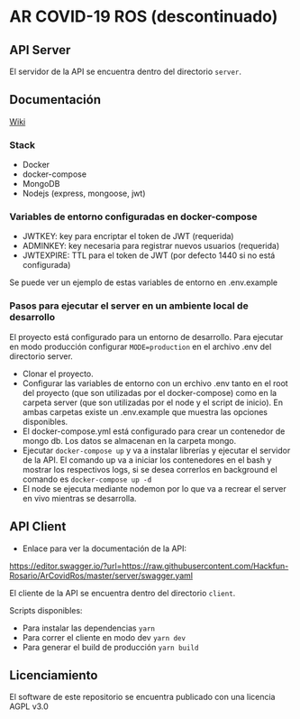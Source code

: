 # AR COVID-19 ROS (descontinuado)

## API Server
El servidor de la API se encuentra dentro del directorio `server`.

## Documentación
[Wiki](https://github.com/Hackfun-Rosario/ArCovidRos/wiki)

### Stack
* Docker
* docker-compose
* MongoDB
* Nodejs (express, mongoose, jwt)

### Variables de entorno configuradas en docker-compose
* JWTKEY: key para encriptar el token de JWT (requerida)
* ADMINKEY: key necesaria para registrar nuevos usuarios (requerida)
* JWTEXPIRE: TTL para el token de JWT (por defecto 1440 si no está configurada)

Se puede ver un ejemplo de estas variables de entorno en .env.example

### Pasos para ejecutar el server en un ambiente local de desarrollo

El proyecto está configurado para un entorno de desarrollo. Para ejecutar en modo producción configurar `MODE=production` en el archivo .env del directorio server. 

* Clonar el proyecto.
* Configurar las variables de entorno con un erchivo .env tanto en el root del proyecto (que son utilizadas por el docker-compose) como en la carpeta server (que son utilizadas por el node y el script de inicio). En ambas carpetas existe un .env.example que muestra las opciones disponibles.
* El docker-compose.yml está configurado para crear un contenedor de mongo db. Los datos se almacenan en la carpeta mongo.
* Ejecutar `docker-compose up` y va a instalar librerías y ejecutar el servidor de la API.
 El comando up va a iniciar los contenedores en el bash y mostrar los respectivos logs, si se desea correrlos en background el comando es `docker-compose up -d`
* El node se ejecuta mediante nodemon por lo que va a recrear el server en vivo mientras se desarrolla.


## API Client

* Enlace para ver la documentación de la API:

https://editor.swagger.io/?url=https://raw.githubusercontent.com/Hackfun-Rosario/ArCovidRos/master/server/swagger.yaml

El cliente de la API se encuentra dentro del directorio `client`.

Scripts disponibles:

* Para instalar las dependencias `yarn`
* Para correr el cliente en modo dev `yarn dev`
* Para generar el build de producción `yarn build`

## Licenciamiento 

El software de este repositorio se encuentra publicado con una licencia AGPL v3.0
